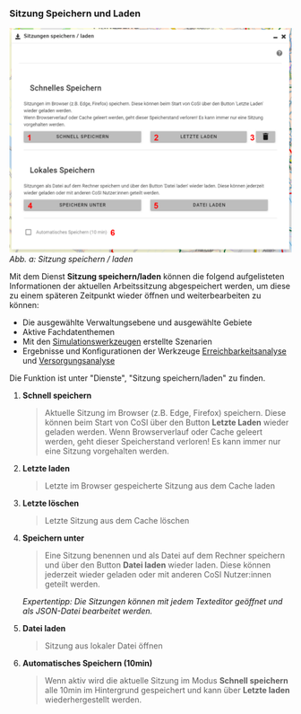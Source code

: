 
### Sitzung Speichern und Laden

![Abbildung 1: Sitzung Speichern](./014_sitzungspeichern.PNG)
*Abb. a: Sitzung speichern / laden*

Mit dem Dienst **Sitzung speichern/laden** können die folgend aufgelisteten Informationen der aktuellen Arbeitssitzung abgespeichert werden, um diese zu einem späteren Zeitpunkt wieder öffnen und weiterbearbeiten zu können:

- Die ausgewählte Verwaltungsebene und ausgewählte Gebiete
- Aktive Fachdatenthemen 
- Mit den [Simulationswerkzeugen](./009einrichtungenanlegen.md) erstellte Szenarien 
- Ergebnisse und Konfigurationen der Werkzeuge [Erreichbarkeitsanalyse](./003erreichbarkeitsanalyse.md) und [Versorgungsanalyse](./006versorgungsanalyse.md)

Die Funktion ist unter "Dienste", "Sitzung speichern/laden" zu finden.


1. **Schnell speichern**
   > Aktuelle Sitzung im Browser (z.B. Edge, Firefox) speichern. Diese können beim Start von CoSI über den Button **Letzte Laden** wieder geladen werden. Wenn Browserverlauf oder Cache geleert werden, geht dieser Speicherstand verloren! Es kann immer nur eine Sitzung vorgehalten werden.
2. **Letzte laden**
   > Letzte im Browser gespeicherte Sitzung aus dem Cache laden
3. **Letzte löschen**
   > Letzte Sitzung aus dem Cache löschen
4. **Speichern unter**
   > Eine Sitzung benennen und als Datei auf dem Rechner speichern und über den Button **Datei laden** wieder laden. Diese können jederzeit wieder geladen oder mit anderen CoSI Nutzer:innen geteilt werden. 
   
   *Expertentipp: Die Sitzungen können mit jedem Texteditor geöffnet und als JSON-Datei bearbeitet werden.*
5. **Datei laden**
   > Sitzung aus lokaler Datei öffnen
6. **Automatisches Speichern (10min)**
   > Wenn aktiv wird die aktuelle Sitzung im Modus **Schnell speichern** alle 10min im Hintergrund gespeichert und kann über **Letzte laden** wiederhergestellt werden.

